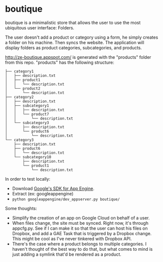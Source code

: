 # boutique


boutique is a minimalistic store that allows the user to use the most ubiquitous user interface: Folders.

The user doesn't add a product or category using a form, he simply creates a folder on his machine. Then syncs the website. The application will display folders as product categories, subcategories, and products.

http://ze-boutique.appspot.com/ is generated with the "products" folder from this repo. "products" has the following structure:

```
├── category1
│   ├── description.txt
│   ├── product1
│   │   └── description.txt
│   └── product2
│       └── description.txt
├── category2
│   ├── description.txt
│   ├── subcategory1
│   │   ├── description.txt
│   │   └── product7
│   │       └── description.txt
│   └── subcategory3
│       ├── description.txt
│       └── product6
│           └── description.txt
└── category3
    ├── description.txt
    ├── product6
    │   └── description.txt
    └── subcategory10
        ├── description.txt
        └── product1
            └── description.txt
```        

In order to test locally:
- Download [Google's SDK for App Engine](https://cloud.google.com/appengine/downloads).
- Extract (ex: googleappengine)
- ```python googleappengine/dev_appserver.py boutique/```

Some thoughts:
- Simplify the creation of an app on Google Cloud on behalf of a user.
- When files change, the site must be synced. Right now, it's through appcfg.py. See if I can make it so that the user can host his files on Dropbox, and add a GAE Task that is triggered by a Dropbox change. This might be cool as I've never tinkered with Dropbox API.
- There's the case where a product belongs to multiple categories. I haven't thought of the best way to do that, but what comes to mind is just adding a symlink that'd be rendered as a product.
